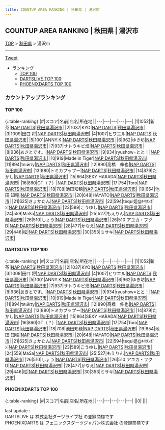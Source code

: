 ```yaml
---
title: COUNTUP AREA RANKING | 秋田県 | 湯沢市
---
```

## COUNTUP AREA RANKING | 秋田県 | 湯沢市

[TOP](/darts/rank/) > [秋田県](/darts/rank/秋田県/) > 湯沢市

___

<a href="https://twitter.com/share?ref_src=twsrc%5Etfw" data-text="COUNTUP AREA RANKING | 秋田県湯沢市" class="twitter-share-button" data-hashtags="DARTSLIVE,PHOENIXDARTS,darts,ダーツ" data-show-count="false">Tweet</a>

* [ランキング](#カウントアップランキング)
    * [TOP 100](#top-100)
    * [DARTSLIVE TOP 100](#dartslive-top-100)
    * [PHOENIXDARTS TOP 100](#phoenixdarts-top-100)

### カウントアップランキング

#### TOP 100



{:.table-ranking}
|#|スコア|名前|店名|所在地|
|---|---|---|---|---|
|1|1052|<span class="rank-name-dl">新茶</span>|<a href="https://search.dartslive.com/jp/shop/8ea79eb74c854d7d0d9b047a20a7ba1e">NAP DARTS</a>|<a href="/darts/rank/秋田県/湯沢市">秋田県湯沢市</a>|
|2|1037|<span class="rank-name-dl">KYO</span>|<a href="https://search.dartslive.com/jp/shop/8ea79eb74c854d7d0d9b047a20a7ba1e">NAP DARTS</a>|<a href="/darts/rank/秋田県/湯沢市">秋田県湯沢市</a>|
|3|1009|<span class="rank-name-dl">田口 将</span>|<a href="https://search.dartslive.com/jp/shop/8ea79eb74c854d7d0d9b047a20a7ba1e">NAP DARTS</a>|<a href="/darts/rank/秋田県/湯沢市">秋田県湯沢市</a>|
|4|1007|<span class="rank-name-dl">ヒワエル</span>|<a href="https://search.dartslive.com/jp/shop/8ea79eb74c854d7d0d9b047a20a7ba1e">NAP DARTS</a>|<a href="/darts/rank/秋田県/湯沢市">秋田県湯沢市</a>|
|5|1001|<span class="rank-name-dl">ANNY.K</span>|<a href="https://search.dartslive.com/jp/shop/8ea79eb74c854d7d0d9b047a20a7ba1e">NAP DARTS</a>|<a href="/darts/rank/秋田県/湯沢市">秋田県湯沢市</a>|
|6|962|<span class="rank-name-dl">ゆき坊</span>|<a href="https://search.dartslive.com/jp/shop/8ea79eb74c854d7d0d9b047a20a7ba1e">NAP DARTS</a>|<a href="/darts/rank/秋田県/湯沢市">秋田県湯沢市</a>|
|7|937|<span class="rank-name-dl">サトウキビ畑</span>|<a href="https://search.dartslive.com/jp/shop/8ea79eb74c854d7d0d9b047a20a7ba1e">NAP DARTS</a>|<a href="/darts/rank/秋田県/湯沢市">秋田県湯沢市</a>|
|8|936|<span class="rank-name-dl">あきとです。</span>|<a href="https://search.dartslive.com/jp/shop/8ea79eb74c854d7d0d9b047a20a7ba1e">NAP DARTS</a>|<a href="/darts/rank/秋田県/湯沢市">秋田県湯沢市</a>|
|9|934|<span class="rank-name-dl">ryushow=とと！</span>|<a href="https://search.dartslive.com/jp/shop/8ea79eb74c854d7d0d9b047a20a7ba1e">NAP DARTS</a>|<a href="/darts/rank/秋田県/湯沢市">秋田県湯沢市</a>|
|10|919|<span class="rank-name-dl">Made in Tiger</span>|<a href="https://search.dartslive.com/jp/shop/8ea79eb74c854d7d0d9b047a20a7ba1e">NAP DARTS</a>|<a href="/darts/rank/秋田県/湯沢市">秋田県湯沢市</a>|
|11|894|<span class="rank-name-dl">τяιйιτу</span>|<a href="https://search.dartslive.com/jp/shop/8ea79eb74c854d7d0d9b047a20a7ba1e">NAP DARTS</a>|<a href="/darts/rank/秋田県/湯沢市">秋田県湯沢市</a>|
|12|890|<span class="rank-name-dl">高橋　伸也</span>|<a href="https://search.dartslive.com/jp/shop/8ea79eb74c854d7d0d9b047a20a7ba1e">NAP DARTS</a>|<a href="/darts/rank/秋田県/湯沢市">秋田県湯沢市</a>|
|13|880|<span class="rank-name-dl">トミカプップー</span>|<a href="https://search.dartslive.com/jp/shop/8ea79eb74c854d7d0d9b047a20a7ba1e">NAP DARTS</a>|<a href="/darts/rank/秋田県/湯沢市">秋田県湯沢市</a>|
|14|879|<span class="rank-name-dl">たかし</span>|<a href="https://search.dartslive.com/jp/shop/8ea79eb74c854d7d0d9b047a20a7ba1e">NAP DARTS</a>|<a href="/darts/rank/秋田県/湯沢市">秋田県湯沢市</a>|
|15|864|<span class="rank-name-dl">SEXY HARADA</span>|<a href="https://search.dartslive.com/jp/shop/8ea79eb74c854d7d0d9b047a20a7ba1e">NAP DARTS</a>|<a href="/darts/rank/秋田県/湯沢市">秋田県湯沢市</a>|
|16|860|<span class="rank-name-dl">GT（？）</span>|<a href="https://search.dartslive.com/jp/shop/8ea79eb74c854d7d0d9b047a20a7ba1e">NAP DARTS</a>|<a href="/darts/rank/秋田県/湯沢市">秋田県湯沢市</a>|
|17|754|<span class="rank-name-dl">Toro</span>|<a href="https://search.dartslive.com/jp/shop/8ea79eb74c854d7d0d9b047a20a7ba1e">NAP DARTS</a>|<a href="/darts/rank/秋田県/湯沢市">秋田県湯沢市</a>|
|18|708|<span class="rank-name-dl">池田知穂</span>|<a href="https://search.dartslive.com/jp/shop/8ea79eb74c854d7d0d9b047a20a7ba1e">NAP DARTS</a>|<a href="/darts/rank/秋田県/湯沢市">秋田県湯沢市</a>|
|19|654|<span class="rank-name-dl">池田 知穂</span>|<a href="https://search.dartslive.com/jp/shop/8ea79eb74c854d7d0d9b047a20a7ba1e">NAP DARTS</a>|<a href="/darts/rank/秋田県/湯沢市">秋田県湯沢市</a>|
|20|648|<span class="rank-name-dl">HAYATO</span>|<a href="https://search.dartslive.com/jp/shop/8ea79eb74c854d7d0d9b047a20a7ba1e">NAP DARTS</a>|<a href="/darts/rank/秋田県/湯沢市">秋田県湯沢市</a>|
|21|625|<span class="rank-name-dl">きょかたん</span>|<a href="https://search.dartslive.com/jp/shop/8ea79eb74c854d7d0d9b047a20a7ba1e">NAP DARTS</a>|<a href="/darts/rank/秋田県/湯沢市">秋田県湯沢市</a>|
|22|594|<span class="rank-name-dl">tequi姐@ｷﾘﾀﾝﾎﾟﾝ</span>|<a href="https://search.dartslive.com/jp/shop/8ea79eb74c854d7d0d9b047a20a7ba1e">NAP DARTS</a>|<a href="/darts/rank/秋田県/湯沢市">秋田県湯沢市</a>|
|23|589|<span class="rank-name-dl">こうゆし</span>|<a href="https://search.dartslive.com/jp/shop/8ea79eb74c854d7d0d9b047a20a7ba1e">NAP DARTS</a>|<a href="/darts/rank/秋田県/湯沢市">秋田県湯沢市</a>|
|24|559|<span class="rank-name-dl">MaSa</span>|<a href="https://search.dartslive.com/jp/shop/8ea79eb74c854d7d0d9b047a20a7ba1e">NAP DARTS</a>|<a href="/darts/rank/秋田県/湯沢市">秋田県湯沢市</a>|
|25|527|<span class="rank-name-dl">もえりん</span>|<a href="https://search.dartslive.com/jp/shop/8ea79eb74c854d7d0d9b047a20a7ba1e">NAP DARTS</a>|<a href="/darts/rank/秋田県/湯沢市">秋田県湯沢市</a>|
|26|510|<span class="rank-name-dl">しょう</span>|<a href="https://search.dartslive.com/jp/shop/8ea79eb74c854d7d0d9b047a20a7ba1e">NAP DARTS</a>|<a href="/darts/rank/秋田県/湯沢市">秋田県湯沢市</a>|
|26|510|<span class="rank-name-dl">アユカ・フクD</span>|<a href="https://search.dartslive.com/jp/shop/8ea79eb74c854d7d0d9b047a20a7ba1e">NAP DARTS</a>|<a href="/darts/rank/秋田県/湯沢市">秋田県湯沢市</a>|
|28|477|<span class="rank-name-dl">かなえ</span>|<a href="https://search.dartslive.com/jp/shop/8ea79eb74c854d7d0d9b047a20a7ba1e">NAP DARTS</a>|<a href="/darts/rank/秋田県/湯沢市">秋田県湯沢市</a>|
|29|446|<span class="rank-name-dl">松</span>|<a href="https://search.dartslive.com/jp/shop/8ea79eb74c854d7d0d9b047a20a7ba1e">NAP DARTS</a>|<a href="/darts/rank/秋田県/湯沢市">秋田県湯沢市</a>|
|30|353|<span class="rank-name-dl">ミサキ</span>|<a href="https://search.dartslive.com/jp/shop/8ea79eb74c854d7d0d9b047a20a7ba1e">NAP DARTS</a>|<a href="/darts/rank/秋田県/湯沢市">秋田県湯沢市</a>|


#### DARTSLIVE TOP 100



{:.table-ranking}
|#|スコア|名前|店名|所在地|
|---|---|---|---|---|
|1|1052|<span class="rank-name-dl">新茶</span>|<a href="https://search.dartslive.com/jp/shop/8ea79eb74c854d7d0d9b047a20a7ba1e">NAP DARTS</a>|<a href="/darts/rank/秋田県/湯沢市">秋田県湯沢市</a>|
|2|1037|<span class="rank-name-dl">KYO</span>|<a href="https://search.dartslive.com/jp/shop/8ea79eb74c854d7d0d9b047a20a7ba1e">NAP DARTS</a>|<a href="/darts/rank/秋田県/湯沢市">秋田県湯沢市</a>|
|3|1009|<span class="rank-name-dl">田口 将</span>|<a href="https://search.dartslive.com/jp/shop/8ea79eb74c854d7d0d9b047a20a7ba1e">NAP DARTS</a>|<a href="/darts/rank/秋田県/湯沢市">秋田県湯沢市</a>|
|4|1007|<span class="rank-name-dl">ヒワエル</span>|<a href="https://search.dartslive.com/jp/shop/8ea79eb74c854d7d0d9b047a20a7ba1e">NAP DARTS</a>|<a href="/darts/rank/秋田県/湯沢市">秋田県湯沢市</a>|
|5|1001|<span class="rank-name-dl">ANNY.K</span>|<a href="https://search.dartslive.com/jp/shop/8ea79eb74c854d7d0d9b047a20a7ba1e">NAP DARTS</a>|<a href="/darts/rank/秋田県/湯沢市">秋田県湯沢市</a>|
|6|962|<span class="rank-name-dl">ゆき坊</span>|<a href="https://search.dartslive.com/jp/shop/8ea79eb74c854d7d0d9b047a20a7ba1e">NAP DARTS</a>|<a href="/darts/rank/秋田県/湯沢市">秋田県湯沢市</a>|
|7|937|<span class="rank-name-dl">サトウキビ畑</span>|<a href="https://search.dartslive.com/jp/shop/8ea79eb74c854d7d0d9b047a20a7ba1e">NAP DARTS</a>|<a href="/darts/rank/秋田県/湯沢市">秋田県湯沢市</a>|
|8|936|<span class="rank-name-dl">あきとです。</span>|<a href="https://search.dartslive.com/jp/shop/8ea79eb74c854d7d0d9b047a20a7ba1e">NAP DARTS</a>|<a href="/darts/rank/秋田県/湯沢市">秋田県湯沢市</a>|
|9|934|<span class="rank-name-dl">ryushow=とと！</span>|<a href="https://search.dartslive.com/jp/shop/8ea79eb74c854d7d0d9b047a20a7ba1e">NAP DARTS</a>|<a href="/darts/rank/秋田県/湯沢市">秋田県湯沢市</a>|
|10|919|<span class="rank-name-dl">Made in Tiger</span>|<a href="https://search.dartslive.com/jp/shop/8ea79eb74c854d7d0d9b047a20a7ba1e">NAP DARTS</a>|<a href="/darts/rank/秋田県/湯沢市">秋田県湯沢市</a>|
|11|894|<span class="rank-name-dl">τяιйιτу</span>|<a href="https://search.dartslive.com/jp/shop/8ea79eb74c854d7d0d9b047a20a7ba1e">NAP DARTS</a>|<a href="/darts/rank/秋田県/湯沢市">秋田県湯沢市</a>|
|12|890|<span class="rank-name-dl">高橋　伸也</span>|<a href="https://search.dartslive.com/jp/shop/8ea79eb74c854d7d0d9b047a20a7ba1e">NAP DARTS</a>|<a href="/darts/rank/秋田県/湯沢市">秋田県湯沢市</a>|
|13|880|<span class="rank-name-dl">トミカプップー</span>|<a href="https://search.dartslive.com/jp/shop/8ea79eb74c854d7d0d9b047a20a7ba1e">NAP DARTS</a>|<a href="/darts/rank/秋田県/湯沢市">秋田県湯沢市</a>|
|14|879|<span class="rank-name-dl">たかし</span>|<a href="https://search.dartslive.com/jp/shop/8ea79eb74c854d7d0d9b047a20a7ba1e">NAP DARTS</a>|<a href="/darts/rank/秋田県/湯沢市">秋田県湯沢市</a>|
|15|864|<span class="rank-name-dl">SEXY HARADA</span>|<a href="https://search.dartslive.com/jp/shop/8ea79eb74c854d7d0d9b047a20a7ba1e">NAP DARTS</a>|<a href="/darts/rank/秋田県/湯沢市">秋田県湯沢市</a>|
|16|860|<span class="rank-name-dl">GT（？）</span>|<a href="https://search.dartslive.com/jp/shop/8ea79eb74c854d7d0d9b047a20a7ba1e">NAP DARTS</a>|<a href="/darts/rank/秋田県/湯沢市">秋田県湯沢市</a>|
|17|754|<span class="rank-name-dl">Toro</span>|<a href="https://search.dartslive.com/jp/shop/8ea79eb74c854d7d0d9b047a20a7ba1e">NAP DARTS</a>|<a href="/darts/rank/秋田県/湯沢市">秋田県湯沢市</a>|
|18|708|<span class="rank-name-dl">池田知穂</span>|<a href="https://search.dartslive.com/jp/shop/8ea79eb74c854d7d0d9b047a20a7ba1e">NAP DARTS</a>|<a href="/darts/rank/秋田県/湯沢市">秋田県湯沢市</a>|
|19|654|<span class="rank-name-dl">池田 知穂</span>|<a href="https://search.dartslive.com/jp/shop/8ea79eb74c854d7d0d9b047a20a7ba1e">NAP DARTS</a>|<a href="/darts/rank/秋田県/湯沢市">秋田県湯沢市</a>|
|20|648|<span class="rank-name-dl">HAYATO</span>|<a href="https://search.dartslive.com/jp/shop/8ea79eb74c854d7d0d9b047a20a7ba1e">NAP DARTS</a>|<a href="/darts/rank/秋田県/湯沢市">秋田県湯沢市</a>|
|21|625|<span class="rank-name-dl">きょかたん</span>|<a href="https://search.dartslive.com/jp/shop/8ea79eb74c854d7d0d9b047a20a7ba1e">NAP DARTS</a>|<a href="/darts/rank/秋田県/湯沢市">秋田県湯沢市</a>|
|22|594|<span class="rank-name-dl">tequi姐@ｷﾘﾀﾝﾎﾟﾝ</span>|<a href="https://search.dartslive.com/jp/shop/8ea79eb74c854d7d0d9b047a20a7ba1e">NAP DARTS</a>|<a href="/darts/rank/秋田県/湯沢市">秋田県湯沢市</a>|
|23|589|<span class="rank-name-dl">こうゆし</span>|<a href="https://search.dartslive.com/jp/shop/8ea79eb74c854d7d0d9b047a20a7ba1e">NAP DARTS</a>|<a href="/darts/rank/秋田県/湯沢市">秋田県湯沢市</a>|
|24|559|<span class="rank-name-dl">MaSa</span>|<a href="https://search.dartslive.com/jp/shop/8ea79eb74c854d7d0d9b047a20a7ba1e">NAP DARTS</a>|<a href="/darts/rank/秋田県/湯沢市">秋田県湯沢市</a>|
|25|527|<span class="rank-name-dl">もえりん</span>|<a href="https://search.dartslive.com/jp/shop/8ea79eb74c854d7d0d9b047a20a7ba1e">NAP DARTS</a>|<a href="/darts/rank/秋田県/湯沢市">秋田県湯沢市</a>|
|26|510|<span class="rank-name-dl">しょう</span>|<a href="https://search.dartslive.com/jp/shop/8ea79eb74c854d7d0d9b047a20a7ba1e">NAP DARTS</a>|<a href="/darts/rank/秋田県/湯沢市">秋田県湯沢市</a>|
|26|510|<span class="rank-name-dl">アユカ・フクD</span>|<a href="https://search.dartslive.com/jp/shop/8ea79eb74c854d7d0d9b047a20a7ba1e">NAP DARTS</a>|<a href="/darts/rank/秋田県/湯沢市">秋田県湯沢市</a>|
|28|477|<span class="rank-name-dl">かなえ</span>|<a href="https://search.dartslive.com/jp/shop/8ea79eb74c854d7d0d9b047a20a7ba1e">NAP DARTS</a>|<a href="/darts/rank/秋田県/湯沢市">秋田県湯沢市</a>|
|29|446|<span class="rank-name-dl">松</span>|<a href="https://search.dartslive.com/jp/shop/8ea79eb74c854d7d0d9b047a20a7ba1e">NAP DARTS</a>|<a href="/darts/rank/秋田県/湯沢市">秋田県湯沢市</a>|
|30|353|<span class="rank-name-dl">ミサキ</span>|<a href="https://search.dartslive.com/jp/shop/8ea79eb74c854d7d0d9b047a20a7ba1e">NAP DARTS</a>|<a href="/darts/rank/秋田県/湯沢市">秋田県湯沢市</a>|


#### PHOENIXDARTS TOP 100



{:.table-ranking}
|#|スコア|名前|店名|所在地|
|---|---|---|---|---|
||0|<span class="rank-name-dl"> </span>|<a href=""></a>|<a href="/darts/rank//"></a>|


<div class="footer border-top border-gray-light mt-5 pt-3 text-right text-gray">
    last update : <span style="font-weight: italic" id="foot_last_modified"></span><br />
    DARTSLIVE は 株式会社ダーツライブ社 の登録商標です<br />
    PHOENIXDARTS は フェニックスダーツジャパン株式会社 の登録商標です<br />
</div>

<script src="https://cdnjs.cloudflare.com/ajax/libs/jquery.tablesorter/2.31.3/js/jquery.tablesorter.min.js" integrity="sha512-qzgd5cYSZcosqpzpn7zF2ZId8f/8CHmFKZ8j7mU4OUXTNRd5g+ZHBPsgKEwoqxCtdQvExE5LprwwPAgoicguNg==" crossorigin="anonymous" referrerpolicy="no-referrer"></script>
<link rel="stylesheet" href="https://cdnjs.cloudflare.com/ajax/libs/jquery.tablesorter/2.31.3/css/theme.default.min.css" integrity="sha512-wghhOJkjQX0Lh3NSWvNKeZ0ZpNn+SPVXX1Qyc9OCaogADktxrBiBdKGDoqVUOyhStvMBmJQ8ZdMHiR3wuEq8+w==" crossorigin="anonymous" referrerpolicy="no-referrer" />
<script>
$(function() {
    $(".table-ranking").tablesorter({sortList:[[0, 0]]});
    $("#foot_last_modified").text(formatDate(new Date(document.lastModified), 'yyyy-MM-dd HH:mm:ss'));
});
</script>

<script async src="https://platform.twitter.com/widgets.js" charset="utf-8"></script>